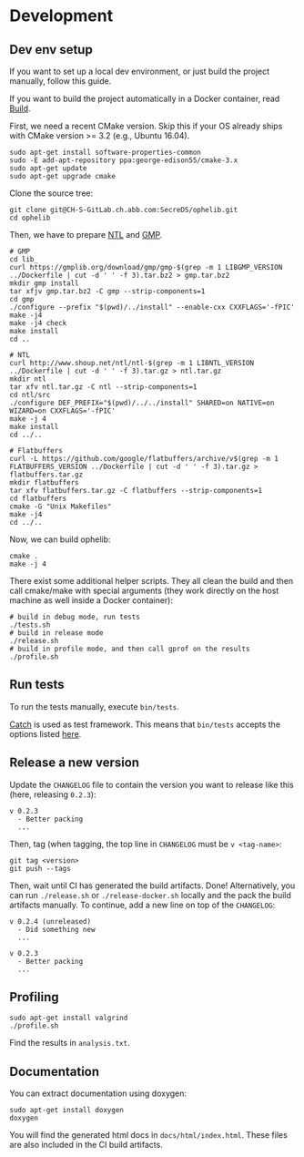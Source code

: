 # Development

## Dev env setup
If you want to set up a local dev environment, or just build the project manually, follow this guide.

If you want to build the project automatically in a Docker container, read [Build](BUILD.md).

First, we need a recent CMake version. Skip this if your OS already ships with CMake version >= 3.2 (e.g., Ubuntu 16.04).

    sudo apt-get install software-properties-common
    sudo -E add-apt-repository ppa:george-edison55/cmake-3.x
    sudo apt-get update
    sudo apt-get upgrade cmake

Clone the source tree:

    git clone git@CH-S-GitLab.ch.abb.com:SecreDS/ophelib.git
    cd ophelib

Then, we have to prepare [NTL](http://www.shoup.net/ntl/doc/tour.html) and [GMP](https://gmplib.org/).

    # GMP
    cd lib_
    curl https://gmplib.org/download/gmp/gmp-$(grep -m 1 LIBGMP_VERSION ../Dockerfile | cut -d ' ' -f 3).tar.bz2 > gmp.tar.bz2
    mkdir gmp install
    tar xfjv gmp.tar.bz2 -C gmp --strip-components=1
    cd gmp
    ./configure --prefix "$(pwd)/../install" --enable-cxx CXXFLAGS='-fPIC'
    make -j4
    make -j4 check
    make install
    cd ..

    # NTL
    curl http://www.shoup.net/ntl/ntl-$(grep -m 1 LIBNTL_VERSION ../Dockerfile | cut -d ' ' -f 3).tar.gz > ntl.tar.gz
    mkdir ntl
    tar xfv ntl.tar.gz -C ntl --strip-components=1
    cd ntl/src
    ./configure DEF_PREFIX="$(pwd)/../../install" SHARED=on NATIVE=on WIZARD=on CXXFLAGS='-fPIC'
    make -j 4
    make install
    cd ../..

    # Flatbuffers
    curl -L https://github.com/google/flatbuffers/archive/v$(grep -m 1 FLATBUFFERS_VERSION ../Dockerfile | cut -d ' ' -f 3).tar.gz > flatbuffers.tar.gz
    mkdir flatbuffers
    tar xfv flatbuffers.tar.gz -C flatbuffers --strip-components=1
    cd flatbuffers
    cmake -G "Unix Makefiles"
    make -j4
    cd ../..

Now, we can build ophelib:

    cmake .
    make -j 4

There exist some additional helper scripts. They all clean the build and then call cmake/make with special arguments (they work directly on the host machine as well inside a Docker container):

    # build in debug mode, run tests
    ./tests.sh
    # build in release mode
    ./release.sh
    # build in profile mode, and then call gprof on the results
    ./profile.sh

## Run tests
To run the tests manually, execute `bin/tests`.

[Catch](https://github.com/philsquared/Catch) is used as test framework. This means that `bin/tests` accepts the options listed [here](https://github.com/philsquared/Catch/blob/master/docs/command-line.md).

## Release a new version
Update the `CHANGELOG` file to contain the version you want to release like this (here, releasing `0.2.3`):

    v 0.2.3
      - Better packing
      ...

Then, tag (when tagging, the top line in `CHANGELOG` must be `v <tag-name>`:

    git tag <version>
    git push --tags

Then, wait until CI has generated the build artifacts. Done!
Alternatively, you can run `./release.sh` or `./release-docker.sh` locally and the pack the build artifacts manually.
To continue, add a new line on top of the `CHANGELOG`:

    v 0.2.4 (unreleased)
      - Did something new
      ...

    v 0.2.3
      - Better packing
      ...

## Profiling

    sudo apt-get install valgrind
    ./profile.sh

Find the results in `analysis.txt`.

## Documentation
You can extract documentation using doxygen:

    sudo apt-get install doxygen
    doxygen

You will find the generated html docs in `docs/html/index.html`. These files are also included in the CI build artifacts.
